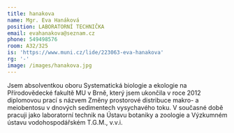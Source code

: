 ```yaml
---
title: hanakova
name: Mgr. Eva Hanáková
position: LABORATORNÍ TECHNIČKA
email: evahanakova@seznam.cz
phone: 549498576
room: A32/325
is: 'https://www.muni.cz/lide/223063-eva-hanakova'
rg: '-'
image: /images/hanakova.jpg
---
```

Jsem absolventkou oboru Systematická biologie a ekologie na Přírodovědecké fakultě MU v Brně, který jsem ukončila v roce 2012 diplomovou prací s názvem Změny prostorové distribuce makro- a meiobentosu v dnových sedimentech vysychavého toku. V současné době pracuji jako laboratorní technik na Ústavu botaniky a zoologie a Výzkumném ústavu vodohospodářském T.G.M., v.v.i.
